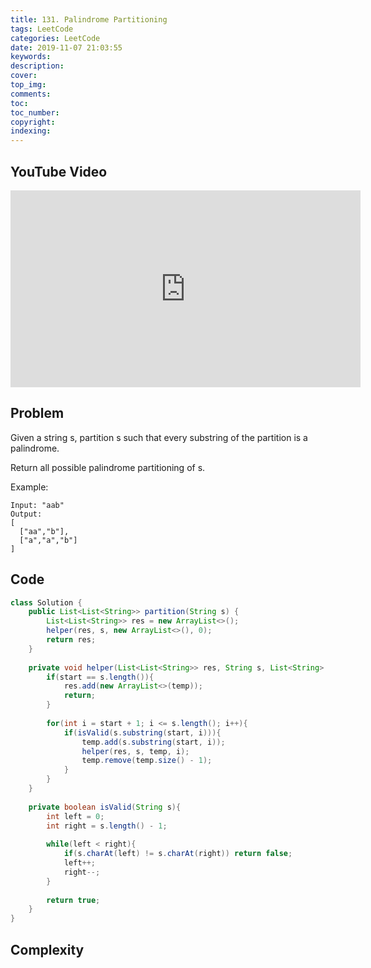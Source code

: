 ```yaml
---
title: 131. Palindrome Partitioning
tags: LeetCode
categories: LeetCode
date: 2019-11-07 21:03:55
keywords:
description:
cover:
top_img:
comments:
toc:
toc_number:
copyright:
indexing:
---
```

## YouTube Video
<iframe width="560" height="315" src="https://www.youtube.com/embed/dl1gtKWXKEs" frameborder="0" allow="accelerometer; autoplay; encrypted-media; gyroscope; picture-in-picture" allowfullscreen></iframe>

## Problem
Given a string s, partition s such that every substring of the partition is a palindrome.

Return all possible palindrome partitioning of s.

Example:
```
Input: "aab"
Output:
[
  ["aa","b"],
  ["a","a","b"]
]
```
## Code
```java
class Solution {
    public List<List<String>> partition(String s) {
        List<List<String>> res = new ArrayList<>();
        helper(res, s, new ArrayList<>(), 0);
        return res;
    }
    
    private void helper(List<List<String>> res, String s, List<String> temp, int start){
        if(start == s.length()){
            res.add(new ArrayList<>(temp));
            return;
        }
        
        for(int i = start + 1; i <= s.length(); i++){
            if(isValid(s.substring(start, i))){
                temp.add(s.substring(start, i));
                helper(res, s, temp, i);
                temp.remove(temp.size() - 1);
            }
        }
    }
    
    private boolean isValid(String s){
        int left = 0;
        int right = s.length() - 1;
        
        while(left < right){
            if(s.charAt(left) != s.charAt(right)) return false;
            left++;
            right--;
        }
        
        return true;
    }
}
```

## Complexity
